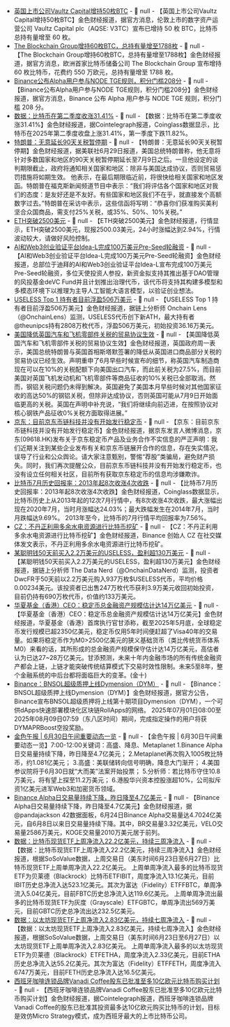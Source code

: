 - [英国上市公司Vaultz Capital增持50枚BTC]() - 📰 null - 【英国上市公司Vaultz Capital增持50枚BTC】金色财经报道，据官方消息，伦敦上市的数字资产运营公司 Vaultz Capital plc（AQSE: V3TC）宣布已增持 50 枚 BTC，比特币总持有量增至 60 枚。
- [The Blockchain Group增持60枚BTC，总持有量增至1788枚]() - 📰 null - 【The Blockchain Group增持60枚BTC，总持有量增至1788枚】金色财经报道，据官方消息，欧洲首家比特币储备公司 The Blockchain Group 宣布增持 60 枚比特币，花费约 550 万欧元，总持有量增至 1788 枚。
- [Binance公布Alpha用户参与NODE TGE规则，积分门槛208分]() - 📰 null - 【Binance公布Alpha用户参与NODE TGE规则，积分门槛208分】金色财经报道，据官方消息，Binance 公布 Alpha 用户参与 NODE TGE 规则，积分门槛 208 分。
- [数据：比特币在第二季度收涨31.41%](https://x.com/Cointelegraph/status/1939557054538002753) - 📰 null - 【数据：比特币在第二季度收涨31.41%】金色财经报道，据Cointelegraph报道，Coinglass数据显示，比特币在2025年第二季度收盘上涨31.41%，第一季度下跌11.82%。
- [特朗普：无意延长90天关税暂停期](https://flash.jin10.com/detail/20250630134028990800) - 📰 null - 【特朗普：无意延长90天关税暂停期】金色财经报道，据美联社6月29日报道，美国总统特朗普称，他无意将针对多数国家和地区的90天关税暂停期延长至7月9日之后。一旦他设定的谈判期限截止，政府将通知相关国家和地区：除非与美国达成协议，否则贸易惩罚措施将如期生效。 
他表示，在最后期限临近前，将很快给相关国家和地区发函。特朗普在福克斯新闻频道节目中表示：“我们将评估各个国家和地区对我们的态度：是友好还是不友好。有些国家和地区我们不在乎，就直接发个高额数字过去。”特朗普在采访中表示，这些信函将写明：“恭喜你们获准购买美利坚合众国商品，需支付25%关税，或35%、50%、10%关税。”
- [ETH突破2500美元]() - 📰 null - 【ETH突破2500美元】金色财经报道，行情显示，ETH突破2500美元，现报2500.03美元，24小时涨幅达到2.94%，行情波动较大，请做好风险控制。
- [AI和Web3创业验证平台Idea-L完成100万美元Pre-Seed轮融资](https://waya.media/uaes-idea-l-secures-usd-1m-to-launch-ai-powered-founder-platform/) - 📰 null - 【AI和Web3创业验证平台Idea-L完成100万美元Pre-Seed轮融资】金色财经报道，总部位于迪拜的AI和Web3创业验证平台Idea-L宣布完成100万美元Pre-Seed轮融资，多位天使投资人参投，新资金拟支持其推出基于DAO管理的风投基金deVC Fund并且计划推出治理代币，该代币将支持其构建多模型和多模态环境下以推理为主导人工智能大语言模型，以验证创业想法。
- [USELESS Top 1 持有者目前浮盈506万美元](https://x.com/OnchainLens/status/1939549590539374818) - 📰 null - 【USELESS Top 1 持有者目前浮盈506万美元】金色财经报道，据链上分析师 Onchain Lens（@OnchainLens）监测，USELESS代币创下新ATH，最大持有者@theunipcs持有2808万枚代币，浮盈506万美元，初始投资36.16万美元。
- [美国降低英国汽车和飞机零部件关税的贸易协议生效]() - 📰 null - 【美国降低英国汽车和飞机零部件关税的贸易协议生效】金色财经报道，英国政府周一表示，美国总统特朗普与英国首相斯塔默签署的降低从英国进口商品部分关税的贸易协议已经生效。声明重申了6月早些时候宣布的细节，称英国汽车制造商现在可以在10%的关税配额下向美国出口汽车，而此前关税为27.5%，而目前美国对英国飞机发动机和飞机零部件等商品征收的10%关税已全部取消。然而，钢铝关税问题仍未得到解决。英国避免了美国本月早些时候对其他国家征收的高达50%的钢铝关税，但除非达成协议，否则英国可能从7月9日开始面临更高的关税。英国在声明中补充说，“我们将继续向前迈进，在按照协议对核心钢铁产品征收0%关税方面取得进展。”
- [京东：目前京东币链科技并没有开始发行稳定币]() - 📰 null - 【京东：目前京东币链科技并没有开始发行稳定币】金色财经报道，据京东发言人微博消息，京东(09618.HK)发布关于京东稳定币产品及业务合作不实信息的严正声明：我们近期关注到某些企业发布有关和京东币链展开合作的信息，存在失实情况，误导了行业和公众舆论。请大家注意甄别，警惕“荐股”类骗局，避免财产损失。同时，我们再次提醒公众，目前京东币链科技并没有开始发行稳定币，也没有设立任何相关社区，目前所有获取京东稳定币的信息均涉嫌欺诈。
- [比特币7月历史回报率：2013年起8次收涨4次收跌]() - 📰 null - 【比特币7月历史回报率：2013年起8次收涨4次收跌】金色财经报道，Coinglass数据显示，比特币历史上从2013年起的12次7月行情中，有8次收涨4次收跌，最大涨幅出现在2020年7月，当时月涨幅达24.03%；最大跌幅发生在2014年7月，当时月跌幅达9.69%。 
2013年至今，比特币的7月行情平均回报率为7.56%。
- [CZ：不丹正利用多余水电资源进行比特币挖矿]() - 📰 null - 【CZ：不丹正利用多余水电资源进行比特币挖矿】金色财经报道，Binance 创始人 CZ 在社交媒体发文表示，不丹正利用多余水电资源进行比特币挖矿。
- [某聪明钱50天前买入2.2万美元的USELESS，盈利超130万美元](https://x.com/OnchainDataNerd/status/1939542354303856675) - 📰 null - 【某聪明钱50天前买入2.2万美元的USELESS，盈利超130万美元】金色财经报道，据链上分析师 The Data Nerd（@OnchainDataNerd）监测，投资者DwcFR于50天前以2.2万美元购入937万枚$USELESS代币，平均价格0.00234美元。该投资者已出售247万枚代币获利3.9万美元收回初始投资，目前仍持有690万枚代币，价值约133万美元。
- [华夏基金（香港）CEO：稳定币总金融资产规模估计达14万亿美元]() - 📰 null - 【华夏基金（香港）CEO：稳定币总金融资产规模估计达14万亿美元】金色财经报道，华夏基金（香港）首席执行官甘添称，截至2025年5月底，全球稳定币发行规模已超2350亿美元，稳定币仅用5年时间便赶超了Visa40年的交易量。如果将稳定币作为M0>2500亿美元的狭义基础货币（类比传统货币体系M0）来看的话，其所形成的总金融资产规模保守估计达14万亿美元，高估者认为已达27~28万亿美元。甘添预测，未来十年内金融市场的所有传统金融资产都会上链，上链才能突破传统结算模式下交易时效性限制。未来5至8年，整个金融系统的中后台都将面临巨大的变革。(金十)
- [Binance：BNSOL超级质押上线Dymension（DYM）]() - 📰 null - 【Binance：BNSOL超级质押上线Dymension（DYM）】金色财经报道，据官方公告，Binance宣布BNSOL超级质押将上线第十期项目Dymension（DYM），一个可供dApps快速部署模块化区块链RollApps的网络。 
2025年07月01日08:00至2025年08月09日07:59（东八区时间）期间，完成指定操作的用户将获DYMAPRBoost空投奖励。
- [金色午报 | 6月30日午间重要动态一览]() - 📰 null - 【金色午报 | 6月30日午间重要动态一览】7:00-12:00关键词：高盛、降息、Metaplanet 
1.Binance Alpha日交易量持续下降，昨日降至4.7亿美元； 
2.Metaplanet再次购入1005枚比特币，约1.081亿美元； 
3.高盛：美联储转向信号明确，降息大门渐开； 
4.美国参议院将于6月30日就“大而美”法案开始投票； 
5.分析师：若比特币守住10.8万美元，将有望上探至11.2万美元； 
6.港股华兴资本控股涨超10%，公司拟斥资1亿美元进军Web3和加密货币领域。
- [Binance Alpha日交易量持续下降，昨日降至4.7亿美元]() - 📰 null - 【Binance Alpha日交易量持续下降，昨日降至4.7亿美元】金色财经报道，据@pandajackson 42数据面板，6月24日Binance Alpha交易量达4.7024亿美元，自6月8日以来日交易量持续下降。其中，BR交易量3.32亿美元，VELO交易量2586万美元，KOGE交易量2010万美元居于前列。
- [数据：比特币现货ETF上周净流入22.2亿美元，持续三周净流入](https://sosovalue.com/assets/etf/us-btc-spot?tid=soso-sm-cnmedia-Chaincatcher_news) - 📰 null - 【数据：比特币现货ETF上周净流入22.2亿美元，持续三周净流入】金色财经报道，根据SoSoValue数据，上周交易日（美东时间6月23日至6月27日）比特币现货ETF上周单周净流入22.2亿美元。 
上周单周净流入最多的比特币现货ETF为贝莱德（Blackrock）比特币ETFIBIT，周度净流入13.1亿美元，目前IBIT历史总净流入达523.1亿美元。其次为富达（Fidelity）ETFFBTC，单周净流入5.04亿美元，目前FBTC历史总净流入达119.6亿美元。 
上周单周净流出最多的比特币现货ETF为灰度（Grayscale）ETFGBTC，单周净流出569万美元，目前GBTC历史总净流出达232.5亿美元。
- [数据：以太坊现货ETF上周净流入2.83亿美元，持续七周净流入](https://sosovalue.com/assets/etf/us-btc-spot?tid=soso-sm-cnmedia-Chaincatcher_news) - 📰 null - 【数据：以太坊现货ETF上周净流入2.83亿美元，持续七周净流入】金色财经报道，根据SoSoValue数据，上周交易日（美东时间6月23日至6月27日）以太坊现货ETF上周单周净流入2.83亿美元。 
上周单周净流入最多的以太坊现货ETF为贝莱德（Blackrock）ETFETHA，周度净流入2.33亿美元，目前ETHA历史总净流入达55.2亿美元。其次为富达（Fidelity）ETFFETH，周度净流入6747万美元，目前FETH历史总净流入达16.5亿美元。
- [西班牙咖啡连锁品牌Vanadi Coffee股东已批准至多10亿欧元比特币购买计划](https://x.com/Cointelegraph/status/1939466453406658664) - 📰 null - 【西班牙咖啡连锁品牌Vanadi Coffee股东已批准至多10亿欧元比特币购买计划】金色财经报道，据Cointelegraph报道，西班牙咖啡连锁品牌Vanadi Coffee的股东已批准其投资最多达10亿欧元购买比特币的计划，目标是效仿Micro Strategy模式，成为西班牙最大的上市比特币公司。

